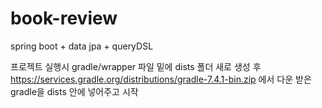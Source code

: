 # book-review
spring boot + data jpa + queryDSL

프로젝트 실행시 gradle/wrapper 파일 밑에 dists 폴더 새로 생성 후
https://services.gradle.org/distributions/gradle-7.4.1-bin.zip 에서 다운 받은 gradle을 dists 안에 넣어주고 시작
